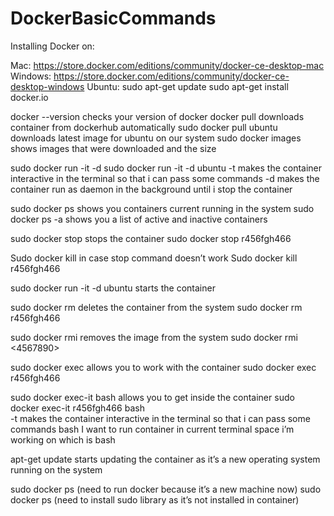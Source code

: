 # DockerBasicCommands
Installing Docker on:

Mac:        https://store.docker.com/editions/community/docker-ce-desktop-mac
Windows:    https://store.docker.com/editions/community/docker-ce-desktop-windows 
Ubuntu:     sudo apt-get update
            sudo apt-get install docker.io
	   
docker --version                          checks your version of docker
docker pull <imagename>                   downloads container from dockerhub automatically 
sudo docker pull ubuntu                   downloads latest image for ubuntu on our system
sudo docker images 	                      shows images that were downloaded and the size
 
sudo docker run -it -d <imagename>
sudo docker run -it -d ubuntu
-t makes the container interactive in the terminal so that i can pass some commands
-d makes the container run as daemon in the background until i stop the container

sudo docker ps                            shows you containers current running in the system
sudo docker ps -a                         shows you a list of active and inactive containers 

sudo docker stop <containerID>            stops the container
sudo docker stop r456fgh466

Sudo docker kill <containerID>            in case stop command doesn’t work 
Sudo docker kill r456fgh466

sudo docker run -it -d ubuntu             starts the container

sudo docker rm <containerID>              deletes the container from the system
sudo docker rm r456fgh466

sudo docker rmi <imageID>                 removes the image from the system
sudo docker rmi <4567890>

sudo docker exec <containerID>            allows you to work with the container
sudo docker exec r456fgh466

sudo docker exec-it <containerID> bash    allows you to get inside the container
sudo docker exec-it r456fgh466 bash          
-t makes the container interactive in the terminal so that i can pass some commands
bash I want to run container in current terminal space i’m working on which is bash

apt-get update starts updating the container as it’s a new operating system running on the system

sudo docker ps  (need to run docker because it’s a new machine now)
sudo docker ps  (need to install sudo library as it’s not installed in container) 
